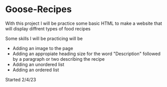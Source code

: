 # Goose-Recipes

With this project I will be practice some basic HTML to make a website that will display diffrent types of food recipes

Some skills I will be practicing will be

- Adding an image to the page
- Adding an appropiate heading size for the word "Description" followed by a paragraph or two describing the recipe
- Adding an unordered list
- Adding an ordered list

Started 2/4/23
